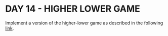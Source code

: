 # DAY 14 - HIGHER LOWER GAME

Implement a version of the higher-lower game as described in the following [link](http://www.higherlowergame.com/).
